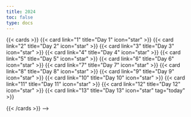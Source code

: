 ```yaml
---
title: 2024
toc: false
type: docs
---
```


{{< cards >}}
{{< card link="1" title="Day 1" icon="star" >}}
{{< card link="2" title="Day 2" icon="star" >}}
{{< card link="3" title="Day 3" icon="star" >}}
{{< card link="4" title="Day 4" icon="star" >}}
{{< card link="5" title="Day 5" icon="star" >}}
{{< card link="6" title="Day 6" icon="star" >}}
{{< card link="7" title="Day 7" icon="star" >}}
{{< card link="8" title="Day 8" icon="star" >}}
{{< card link="9" title="Day 9" icon="star" >}}
{{< card link="10" title="Day 10" icon="star" >}}
{{< card link="11" title="Day 11" icon="star" >}}
{{< card link="12" title="Day 12" icon="star" >}}
{{< card link="13" title="Day 13" icon="star" tag="today" >}}
<!--{{< card link="14" title="Day 14" icon="star" >}}
{{< card link="15" title="Day 15" icon="star" >}}
{{< card link="16" title="Day 16" icon="star" >}}
{{< card link="17" title="Day 17" icon="star" >}}
{{< card link="18" title="Day 18" icon="star" >}}
{{< card link="19" title="Day 19" icon="star" >}}
{{< card link="20" title="Day 20" icon="star" >}}
{{< card link="21" title="Day 21" icon="star" >}}
{{< card link="22" title="Day 22" icon="star" >}}
{{< card link="23" title="Day 23" icon="star" >}}
{{< card link="24" title="Day 24" icon="star" >}}-->

{{< /cards >}} -->
